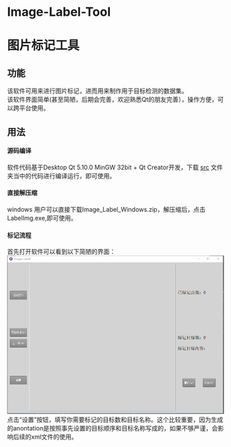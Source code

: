 # Image-Label-Tool

# 图片标记工具

## 功能<br />

该软件可用来进行图片标记，进而用来制作用于目标检测的数据集。<br/>
该软件界面简单(甚至简陋，后期会完善，欢迎熟悉Qt的朋友完善），操作方便，可以跨平台使用。<br/>

## 用法<br/>

#### 源码编译<br/>
软件代码基于Desktop Qt 5.10.0 MinGW 32bit + Qt Creator开发，下载 [src](https://github.com/EchoWangHF/Image-Label-Tool/tree/master/src) 文件夹当中的代码进行编译运行，即可使用。

#### 直接解压缩<br/>
windows 用户可以直接下载Image_Label_Windows.zip，解压缩后，点击LabelImg.exe,即可使用。<br/>

#### 标记流程<br/>
首先打开软件可以看到以下简陋的界面：<br/>
![fig1](https://github.com/EchoWangHF/Image-Label-Tool/blob/master/images/1.png)<br/>
点击“设置”按钮，填写你需要标记的目标数和目标名称。这个比较重要，因为生成的anontation是按照事先设置的目标顺序和目标名称写成的，如果不够严谨，会影响后续的xml文件的使用。<br/>



